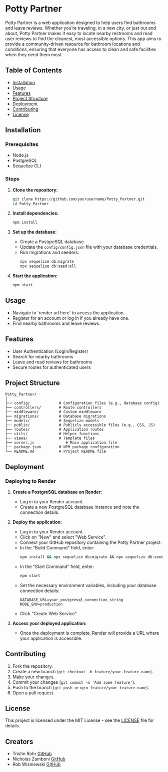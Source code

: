 # Potty Partner

Potty Partner is a web application designed to help users find bathrooms and leave reviews. Whether you’re traveling, in a new city, or just out and about, Potty Partner makes it easy to locate nearby restrooms and read user reviews to find the cleanest, most accessible options. This app aims to provide a community-driven resource for bathroom locations and conditions, ensuring that everyone has access to clean and safe facilities when they need them most.

## Table of Contents
- [Installation](#installation)
- [Usage](#usage)
- [Features](#features)
- [Project Structure](#project-structure)
- [Deployment](#deployment)
- [Contributing](#contributing)
- [License](#license)

## Installation

### Prerequisites
- Node.js
- PostgreSQL
- Sequelize CLI

### Steps

1. **Clone the repository:**
   ```bash
   git clone https://github.com/yourusername/Potty_Partner.git
   cd Potty_Partner
   ```

2. **Install dependencies:**
   ```bash
   npm install
   ```

3. **Set up the database:**
   - Create a PostgreSQL database.
   - Update the `config/config.json` file with your database credentials.
   - Run migrations and seeders:
     ```bash
     npx sequelize db:migrate
     npx sequelize db:seed:all
     ```

4. **Start the application:**
   ```bash
   npm start
   ```

## Usage

- Navigate to 'render url here' to access the application.
- Register for an account or log in if you already have one.
- Find nearby bathrooms and leave reviews.

## Features

- User Authentication (Login/Register)
- Search for nearby bathrooms
- Leave and read reviews for bathrooms
- Secure routes for authenticated users

## Project Structure

```
Potty_Partner/
│
├── config/             # Configuration files (e.g., database config)
├── controllers/        # Route controllers
├── middleware/         # Custom middleware
├── migrations/         # Database migrations
├── models/             # Sequelize models
├── public/             # Publicly accessible files (e.g., CSS, JS)
├── routes/             # Application routes
├── utils/              # Helper functions
├── views/              # Template files
├── server.js              # Main application file
├── package.json        # NPM package configuration
└── README.md           # Project README file
```

## Deployment

### Deploying to Render

1. **Create a PostgreSQL database on Render:**
   - Log in to your Render account.
   - Create a new PostgreSQL database instance and note the connection details.

2. **Deploy the application:**
   - Log in to your Render account.
   - Click on "New" and select "Web Service".
   - Connect your GitHub repository containing the Potty Partner project.
   - In the "Build Command" field, enter:
     ```bash
     npm install && npx sequelize db:migrate && npx sequelize db:seed:all
     ```
   - In the "Start Command" field, enter:
     ```bash
     npm start
     ```
   - Set the necessary environment variables, including your database connection details:
     ```
     DATABASE_URL=your_postgresql_connection_string
     NODE_ENV=production
     ```
   - Click "Create Web Service".

3. **Access your deployed application:**
   - Once the deployment is complete, Render will provide a URL where your application is accessible.

## Contributing

1. Fork the repository.
2. Create a new branch (`git checkout -b feature/your-feature-name`).
3. Make your changes.
4. Commit your changes (`git commit -m 'Add some feature'`).
5. Push to the branch (`git push origin feature/your-feature-name`).
6. Open a pull request.

## License

This project is licensed under the MIT License - see the [LICENSE](LICENSE) file for details.

## Creators
- Tristin Rohr [GitHub](https://github.com/TristinRohr)
- Nicholas Zamboni [GitHub](https://github.com/ndzamboni)
- Rob Wisniewski [GitHub](https://github.com/contra19)